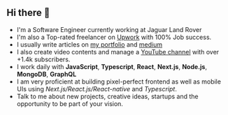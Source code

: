 ## Hi there 👋

+ I'm a Software Engineer currently working at Jaguar Land Rover
+ I'm also a Top-rated freelancer on [Upwork](https://upwork.com/) with 100% Job success.
+ I usually write articles on [my portfolio](https://awacreates.com/) and [medium](https://medium.com/@dieudonneawa7/)
+ I also create video contents and manage a [YouTube channel](https://www.youtube.com/channel/UC4Bh0roLmZn4RIYd4kcD7KQ) with over +1.4k subscribers.
+ I work daily with **JavaScript**, **Typescript**, **React**, **Next.js**, **Node.js**, **MongoDB**, **GraphQL**
+ I am very proficient at building pixel-perfect frontend as well as mobile UIs using *Next.js/React.js/React-native* and *Typescript*.
+ Talk to me about new projects, creative ideas, startups and the opportunity to be part of your vision.
